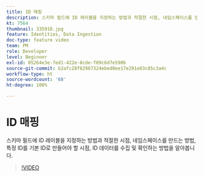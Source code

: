 ```yaml
---
title: ID 매핑
description: 스키마 필드에 ID 레이블을 지정하는 방법과 적절한 시점, 네임스페이스를 만드는 방법을 알아봅니다. 특정 ID를 일차 ID로 만들어야 할 시점과 ID 데이터를 수집 및 확인하는 방법을 알아봅니다.
kt: 7564
thumbnail: 335918.jpg
feature: Identities, Data Ingestion
doc-type: feature video
team: PM
role: Developer
level: Beginner
exl-id: 05264e3e-7ed1-422e-8cde-f09c6d7e590b
source-git-commit: b2afc28f82967324ebed0ee17e291e83c85c3a4c
workflow-type: ht
source-wordcount: '68'
ht-degree: 100%

---
```


# ID 매핑

스키마 필드에 ID 레이블을 지정하는 방법과 적절한 시점, 네임스페이스를 만드는 방법, 특정 ID를 기본 ID로 만들어야 할 시점, ID 데이터를 수집 및 확인하는 방법을 알아봅니다.

>[!VIDEO](https://video.tv.adobe.com/v/335918?quality=12&learn=on)
